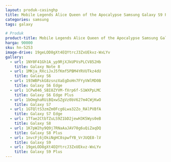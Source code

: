 ```yaml
---
layout: produk-casinghp
title: Mobile Legends Alice Queen of the Apocalypse Samsung Galaxy S9 Plus Case
categories: samsung
tags: galaxy

# Produk
product-title: Mobile Legends Alice Queen of the Apocalypse Samsung Galaxy S9 Plus Case
harga: 90000
sku: hn-5253
image-drive: 19geLOD8gXt4EQYtrcJ3ZxUEkvz-WxLYv
gallery:
  - url: 1NY0F41Gh1A_yp9RjXJkUPVsPLCV852Hb
    title: Galaxy Note 8
  - url: 1MKja_RXciJxJ5fKmf5PBM4YRVUTkz4dU
    title: Galaxy S6
  - url: 193WBPskG8zsnzXaEgDoHn7FYyVWlMD0B
    title: Galaxy S6 Edge
  - url: 1CPw046_SBI8ZYVM-fXrp6f-S1WXPpLMC
    title: Galaxy S6 Edge Plus
  - url: 1bOmghaRUiBQxwSZgVz0bV627m4CWjKwO
    title: Galaxy S7
  - url: 1GTQltS3zmZm0Fcg6Lwa32Zo_RAlPVBfA
    title: Galaxy S7 Edge
  - url: 1Tfae2CtbTZuLS9Z1bD2jewH3K5Wys0eB
    title: Galaxy S8
  - url: 1K7pW2hy9Q9j7RNaAaJAV70g6uQiZaqDQ
    title: Galaxy S8 Plus
  - url: 1nvcFj6jOkiNgHC8spwfYB_VrJUQE8-lV
    title: Galaxy S9
  - url: 19geLOD8gXt4EQYtrcJ3ZxUEkvz-WxLYv
    title: Galaxy S9 Plus
---
```

